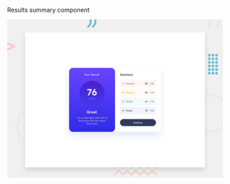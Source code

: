 Results summary component

![Design preview for the Results summary component coding challenge](./design/desktop-preview.jpg)
